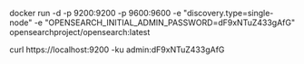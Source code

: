 docker run -d -p 9200:9200 -p 9600:9600 -e "discovery.type=single-node" -e "OPENSEARCH_INITIAL_ADMIN_PASSWORD=dF9xNTuZ433gAfG" opensearchproject/opensearch:latest

curl https://localhost:9200 -ku admin:dF9xNTuZ433gAfG
